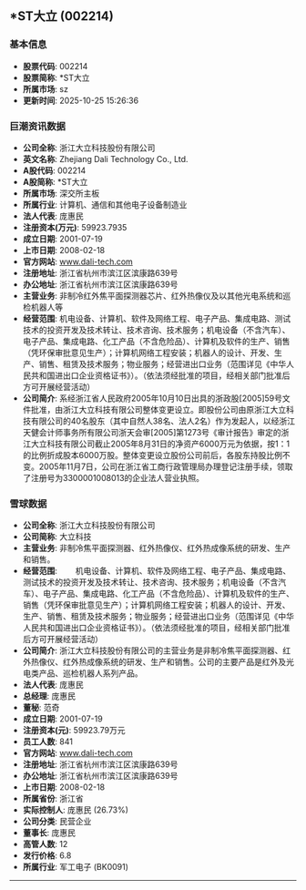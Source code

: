 ## *ST大立 (002214)

### 基本信息

- **股票代码**: 002214
- **股票简称**: *ST大立
- **所属市场**: sz
- **更新时间**: 2025-10-25 15:26:36

### 巨潮资讯数据

- **公司全称**: 浙江大立科技股份有限公司
- **英文名称**: Zhejiang Dali Technology Co., Ltd.
- **A股代码**: 002214
- **A股简称**: *ST大立
- **所属市场**: 深交所主板
- **所属行业**: 计算机、通信和其他电子设备制造业
- **法人代表**: 庞惠民
- **注册资本(万元)**: 59923.7935
- **成立日期**: 2001-07-19
- **上市日期**: 2008-02-18
- **官方网站**: www.dali-tech.com
- **注册地址**: 浙江省杭州市滨江区滨康路639号
- **办公地址**: 浙江省杭州市滨江区滨康路639号
- **主营业务**: 非制冷红外焦平面探测器芯片、红外热像仪及以其他光电系统和巡检机器人等
- **经营范围**: 机电设备、计算机、软件及网络工程、电子产品、集成电路、测试技术的投资开发及技术转让、技术咨询、技术服务；机电设备（不含汽车）、电子产品、集成电路、化工产品（不含危险品）、计算机及软件的生产、销售（凭环保审批意见生产）；计算机网络工程安装；机器人的设计、开发、生产、销售、租赁及技术服务；物业服务；经营进出口业务（范围详见《中华人民共和国进出口企业资格证书》）。（依法须经批准的项目，经相关部门批准后方可开展经营活动）
- **公司简介**: 系经浙江省人民政府2005年10月10日出具的浙政股[2005]59号文件批准，由浙江大立科技有限公司整体变更设立。即股份公司由原浙江大立科技有限公司的40名股东（其中自然人38名、法人2名）作为发起人，以经浙江天健会计师事务所有限公司浙天会审[2005]第1273号《审计报告》审定的浙江大立科技有限公司截止2005年8月31日的净资产6000万元为依据，按1：1的比例折成股本6000万股。整体变更设立股份公司前后，各股东持股比例不变。2005年11月7日，公司在浙江省工商行政管理局办理登记注册手续，领取了注册号为3300001008013的企业法人营业执照。

### 雪球数据

- **公司全称**: 浙江大立科技股份有限公司
- **公司简称**: 大立科技
- **主营业务**: 非制冷焦平面探测器、红外热像仪、红外热成像系统的研发、生产和销售。
- **经营范围**: 　　机电设备、计算机、软件及网络工程、电子产品、集成电路、测试技术的投资开发及技术转让、技术咨询、技术服务；机电设备（不含汽车）、电子产品、集成电路、化工产品（不含危险品）、计算机及软件的生产、销售（凭环保审批意见生产）；计算机网络工程安装；机器人的设计、开发、生产、销售、租赁及技术服务；物业服务；经营进出口业务（范围详见《中华人民共和国进出口企业资格证书》）。（依法须经批准的项目，经相关部门批准后方可开展经营活动）
- **公司简介**: 浙江大立科技股份有限公司的主营业务是非制冷焦平面探测器、红外热像仪、红外热成像系统的研发、生产和销售。公司的主要产品是红外及光电类产品、巡检机器人系列产品。
- **法人代表**: 庞惠民
- **总经理**: 庞惠民
- **董秘**: 范奇
- **成立日期**: 2001-07-19
- **注册资本(元)**: 59923.79万元
- **员工人数**: 841
- **官方网站**: www.dali-tech.com
- **注册地址**: 浙江省杭州市滨江区滨康路639号
- **办公地址**: 浙江省杭州市滨江区滨康路639号
- **上市日期**: 2008-02-18
- **所属省份**: 浙江省
- **实际控制人**: 庞惠民 (26.73%)
- **公司分类**: 民营企业
- **董事长**: 庞惠民
- **高管人数**: 12
- **发行价格**: 6.8
- **所属行业**: 军工电子 (BK0091)

---